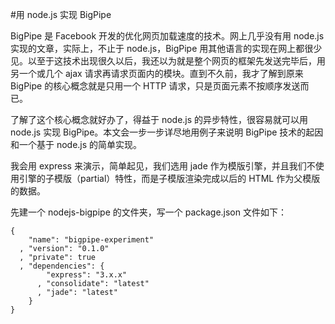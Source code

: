 #用 node.js 实现 BigPipe

BigPipe 是 Facebook 开发的优化网页加载速度的技术。网上几乎没有用 node.js 实现的文章，实际上，不止于 node.js，BigPipe 用其他语言的实现在网上都很少见。以至于这技术出现很久以后，我还以为就是整个网页的框架先发送完毕后，用另一个或几个 ajax 请求再请求页面内的模块。直到不久前，我才了解到原来 BigPipe 的核心概念就是只用一个 HTTP 请求，只是页面元素不按顺序发送而已。

了解了这个核心概念就好办了，得益于 node.js 的异步特性，很容易就可以用 node.js 实现 BigPipe。本文会一步一步详尽地用例子来说明 BigPipe 技术的起因和一个基于 node.js 的简单实现。

我会用 express 来演示，简单起见，我们选用 jade 作为模版引擎，并且我们不使用引擎的子模版（partial）特性，而是子模版渲染完成以后的 HTML 作为父模版的数据。

先建一个 nodejs-bigpipe 的文件夹，写一个 package.json 文件如下：

    {
        "name": "bigpipe-experiment"
      , "version": "0.1.0"
      , "private": true
      , "dependencies": {
            "express": "3.x.x"
          , "consolidate": "latest"
          , "jade": "latest"
        }
    }
